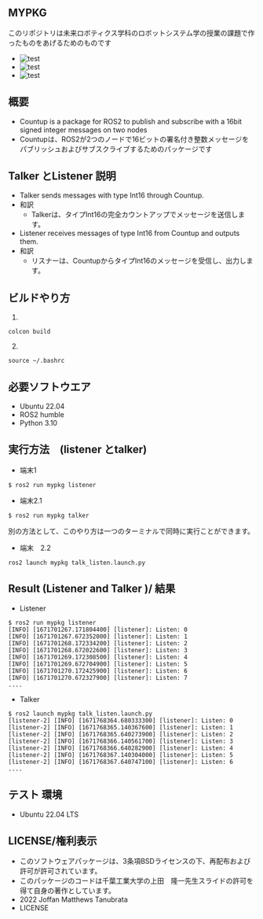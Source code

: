 ## MYPKG
このリポジトリは未来ロボティクス学科のロボットシステム学の授業の課題で作ったものをあげるためのものです
* ![test](https://github.com/Joffan/mypkg/actions/workflows/test.yml/badge.svg)
* ![test](https://img.shields.io/badge/ros2-humble-blue)
* ![test](https://img.shields.io/badge/python-v3.10-blue)

## 概要
* Countup is a package for ROS2 to publish and subscribe with a 16bit signed integer messages on two nodes
* Countupは、ROS2が2つのノードで16ビットの署名付き整数メッセージをパブリッシュおよびサブスクライブするためのパッケージです
 
## Talker とListener 説明
* Talker sends messages with type Int16 through Countup.
 * 和訳
    * Talkerは、タイプInt16の完全カウントアップでメッセージを送信します。
　　
* Listener receives messages of type Int16 from Countup and outputs them.
 * 和訳
    * リスナーは、CountupからタイプInt16のメッセージを受信し、出力します。

## ビルドやり方
1)
```
colcon build
```
2)
```
source ~/.bashrc
```
## 必要ソフトウエア
  * Ubuntu 22.04
  * ROS2 humble 
  * Python 3.10

## 実行方法　(listener とtalker)
* 端末1
```
$ ros2 run mypkg listener
```
* 端末2.1
```
$ ros2 run mypkg talker 
```
別の方法として、このやり方は一つのターミナルで同時に実行ことができます。
 
* 端末　2.2
```
ros2 launch mypkg talk_listen.launch.py
```

## Result (Listener and Talker )/ 結果
* Listener
```
$ ros2 run mypkg listener
[INFO] [1671701267.171804400] [listener]: Listen: 0
[INFO] [1671701267.672352000] [listener]: Listen: 1
[INFO] [1671701268.172334200] [listener]: Listen: 2
[INFO] [1671701268.672022600] [listener]: Listen: 3
[INFO] [1671701269.172308500] [listener]: Listen: 4
[INFO] [1671701269.672704900] [listener]: Listen: 5
[INFO] [1671701270.172425900] [listener]: Listen: 6
[INFO] [1671701270.672327900] [listener]: Listen: 7
....
```
* Talker  
```
$ ros2 launch mypkg talk_listen.launch.py
[listener-2] [INFO] [1671768364.680333300] [listener]: Listen: 0
[listener-2] [INFO] [1671768365.140367600] [listener]: Listen: 1
[listener-2] [INFO] [1671768365.640273900] [listener]: Listen: 2
[listener-2] [INFO] [1671768366.140561700] [listener]: Listen: 3
[listener-2] [INFO] [1671768366.640282900] [listener]: Listen: 4
[listener-2] [INFO] [1671768367.140304000] [listener]: Listen: 5
[listener-2] [INFO] [1671768367.640747100] [listener]: Listen: 6
....
```

##  テスト 環境
* Ubuntu 22.04 LTS

## LICENSE/権利表示
 * このソフトウェアパッケージは、3条項BSDライセンスの下、再配布および許可が許可されています。
 * このパッケージのコードは千葉工業大学の上田　隆一先生スライドの許可を得て自身の著作としています。
 * 2022 Joffan Matthews Tanubrata
 * LICENSE


